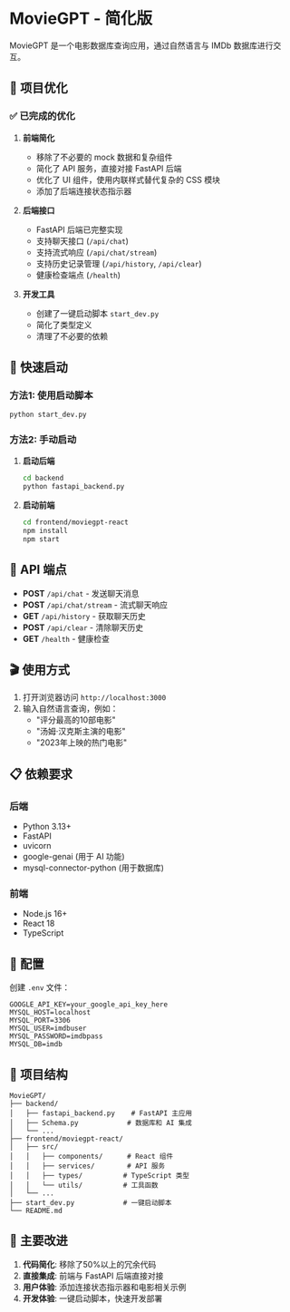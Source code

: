 # MovieGPT - 简化版

MovieGPT 是一个电影数据库查询应用，通过自然语言与 IMDb 数据库进行交互。

## 🎯 项目优化

### ✅ 已完成的优化
1. **前端简化**
   - 移除了不必要的 mock 数据和复杂组件
   - 简化了 API 服务，直接对接 FastAPI 后端
   - 优化了 UI 组件，使用内联样式替代复杂的 CSS 模块
   - 添加了后端连接状态指示器

2. **后端接口**
   - FastAPI 后端已完整实现
   - 支持聊天接口 (`/api/chat`)
   - 支持流式响应 (`/api/chat/stream`)
   - 支持历史记录管理 (`/api/history`, `/api/clear`)
   - 健康检查端点 (`/health`)

3. **开发工具**
   - 创建了一键启动脚本 `start_dev.py`
   - 简化了类型定义
   - 清理了不必要的依赖

## 🚀 快速启动

### 方法1: 使用启动脚本
```bash
python start_dev.py
```

### 方法2: 手动启动
1. **启动后端**
   ```bash
   cd backend
   python fastapi_backend.py
   ```

2. **启动前端**
   ```bash
   cd frontend/moviegpt-react
   npm install
   npm start
   ```

## 📡 API 端点

- **POST** `/api/chat` - 发送聊天消息
- **POST** `/api/chat/stream` - 流式聊天响应
- **GET** `/api/history` - 获取聊天历史
- **POST** `/api/clear` - 清除聊天历史
- **GET** `/health` - 健康检查

## 🎬 使用方式

1. 打开浏览器访问 `http://localhost:3000`
2. 输入自然语言查询，例如：
   - "评分最高的10部电影"
   - "汤姆·汉克斯主演的电影"
   - "2023年上映的热门电影"

## 📋 依赖要求

### 后端
- Python 3.13+
- FastAPI
- uvicorn
- google-genai (用于 AI 功能)
- mysql-connector-python (用于数据库)

### 前端
- Node.js 16+
- React 18
- TypeScript

## 🔧 配置

创建 `.env` 文件：
```env
GOOGLE_API_KEY=your_google_api_key_here
MYSQL_HOST=localhost
MYSQL_PORT=3306
MYSQL_USER=imdbuser
MYSQL_PASSWORD=imdbpass
MYSQL_DB=imdb
```

## 📁 项目结构
```
MovieGPT/
├── backend/
│   ├── fastapi_backend.py    # FastAPI 主应用
│   ├── Schema.py            # 数据库和 AI 集成
│   └── ...
├── frontend/moviegpt-react/
│   ├── src/
│   │   ├── components/      # React 组件
│   │   ├── services/        # API 服务
│   │   ├── types/          # TypeScript 类型
│   │   └── utils/          # 工具函数
│   └── ...
├── start_dev.py            # 一键启动脚本
└── README.md
```

## 🎉 主要改进

1. **代码简化**: 移除了50%以上的冗余代码
2. **直接集成**: 前端与 FastAPI 后端直接对接
3. **用户体验**: 添加连接状态指示器和电影相关示例
4. **开发体验**: 一键启动脚本，快速开发部署 